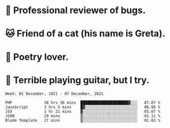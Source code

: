 # 🐛 Professional reviewer of bugs.
# 🐱 Friend of a cat (his name is Greta).
# 📜 Poetry lover.
# 🎸 Terrible playing guitar, but I try.

<!--START_SECTION:waka-->
```text
Week: 01 December, 2021 - 07 December, 2021

PHP              38 hrs 36 mins  █████████████████████▓░░░   87.07 % 
JavaScript       3 hrs 5 mins    █▓░░░░░░░░░░░░░░░░░░░░░░░   06.98 % 
JSX              1 hr 21 mins    ▓░░░░░░░░░░░░░░░░░░░░░░░░   03.07 % 
JSON             29 mins         ▒░░░░░░░░░░░░░░░░░░░░░░░░   01.11 % 
Blade Template   27 mins         ▒░░░░░░░░░░░░░░░░░░░░░░░░   01.03 % 
```
<!--END_SECTION:waka-->
